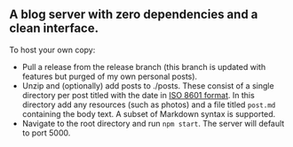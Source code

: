 ## A blog server with zero dependencies and a clean interface.
To host your own copy:
- Pull a release from the release branch (this branch is updated with features but purged of my own personal posts).
- Unzip and (optionally) add posts to ./posts. These consist of a single directory per post titled with the date in [ISO 8601 format](https://en.wikipedia.org/wiki/ISO_8601). In this directory add any resources (such as photos) and a file titled `post.md` containing the body text. A subset of Markdown syntax is supported.
- Navigate to the root directory and run `npm start`. The server will default to port 5000.

